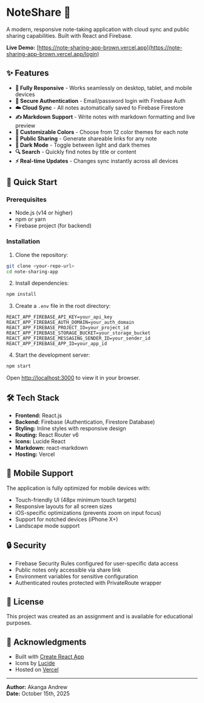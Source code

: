 # NoteShare 📝

A modern, responsive note-taking application with cloud sync and public sharing capabilities. Built with React and Firebase.

**Live Demo:** [https://note-sharing-app-brown.vercel.app](https://note-sharing-app-brown.vercel.app/login)

## ✨ Features

- **📱 Fully Responsive** - Works seamlessly on desktop, tablet, and mobile devices
- **🔐 Secure Authentication** - Email/password login with Firebase Auth
- **☁️ Cloud Sync** - All notes automatically saved to Firebase Firestore
- **✍️ Markdown Support** - Write notes with markdown formatting and live preview
- **🎨 Customizable Colors** - Choose from 12 color themes for each note
- **🔗 Public Sharing** - Generate shareable links for any note
- **🌙 Dark Mode** - Toggle between light and dark themes
- **🔍 Search** - Quickly find notes by title or content
- **⚡ Real-time Updates** - Changes sync instantly across all devices

## 🚀 Quick Start

### Prerequisites
- Node.js (v14 or higher)
- npm or yarn
- Firebase project (for backend)

### Installation

1. Clone the repository:
```bash
git clone <your-repo-url>
cd note-sharing-app
```

2. Install dependencies:
```bash
npm install
```

3. Create a `.env` file in the root directory:
```env
REACT_APP_FIREBASE_API_KEY=your_api_key
REACT_APP_FIREBASE_AUTH_DOMAIN=your_auth_domain
REACT_APP_FIREBASE_PROJECT_ID=your_project_id
REACT_APP_FIREBASE_STORAGE_BUCKET=your_storage_bucket
REACT_APP_FIREBASE_MESSAGING_SENDER_ID=your_sender_id
REACT_APP_FIREBASE_APP_ID=your_app_id
```

4. Start the development server:
```bash
npm start
```

Open [http://localhost:3000](http://localhost:3000) to view it in your browser.

## 🛠️ Tech Stack

- **Frontend:** React.js
- **Backend:** Firebase (Authentication, Firestore Database)
- **Styling:** Inline styles with responsive design
- **Routing:** React Router v6
- **Icons:** Lucide React
- **Markdown:** react-markdown
- **Hosting:** Vercel

## 📱 Mobile Support

The application is fully optimized for mobile devices with:
- Touch-friendly UI (48px minimum touch targets)
- Responsive layouts for all screen sizes
- iOS-specific optimizations (prevents zoom on input focus)
- Support for notched devices (iPhone X+)
- Landscape mode support

## 🔒 Security

- Firebase Security Rules configured for user-specific data access
- Public notes only accessible via share link
- Environment variables for sensitive configuration
- Authenticated routes protected with PrivateRoute wrapper

## 📄 License

This project was created as an assignment and is available for educational purposes.

## 🙏 Acknowledgments

- Built with [Create React App](https://github.com/facebook/create-react-app)
- Icons by [Lucide](https://lucide.dev)
- Hosted on [Vercel](https://vercel.com)

---

**Author:** Akanga Andrew  
**Date:** October 15th, 2025
